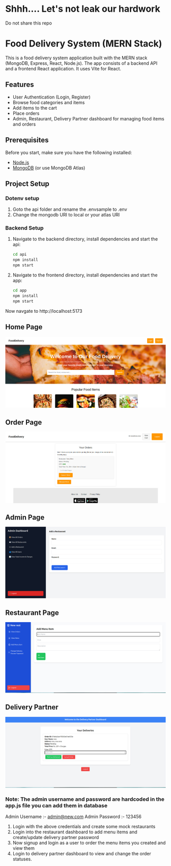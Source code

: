 # Shhh.... Let's not leak our hardwork

 Do not share this repo

# Food Delivery System (MERN Stack)

This is a food delivery system application built with the MERN stack (MongoDB, Express, React, Node.js). The app consists of a backend API and a frontend React application. It uses Vite for React.

## Features

- User Authentication (Login, Register)
- Browse food categories and items
- Add items to the cart
- Place orders
- Admin, Restaurant, Delivery Partner dashboard for managing food items and orders

## Prerequisites

Before you start, make sure you have the following installed:

- [Node.js](https://nodejs.org/en/)
- [MongoDB](https://www.mongodb.com/try/download/community) (or use MongoDB Atlas)

## Project Setup

### Dotenv setup

1. Goto the api folder and rename the .envsample to .env
2. Change the mongodb URI to local or your atlas URI


### Backend Setup

1. Navigate to the backend directory, install dependencies and start the api:
   ```bash
   cd api
   npm install
   npm start
   ```

2. Navigate to the frontend directory, install dependencies and start the app:
   ```bash
   cd app
   npm install
   npm start
   ```

Now navgate to http://localhost:5173

## Home Page

![Home](https://github.com/hariomverma83195/food-delivery/blob/main/assets/homepage.jpg?raw=true)


## Order Page

![Home](https://github.com/hariomverma83195/food-delivery/blob/main/assets/order.jpg?raw=true)


## Admin Page

![Home](https://github.com/hariomverma83195/food-delivery/blob/main/assets/admin.jpg?raw=true)


## Restaurant Page

![Home](https://github.com/hariomverma83195/food-delivery/blob/main/assets/rest.jpg?raw=true)


## Delivery Partner

![Home](https://github.com/hariomverma83195/food-delivery/blob/main/assets/delivery.jpg?raw=true)



### Note: The admin username and password are hardcoded in the app.js file you can add them in database

Admin Username :- admin@new.com
Admin Password :- 123456

1. Login with the above credentials and create some mock restaurants
2. Login into the restaurant dashboard to add menu items and create/update delivery partner password
3. Now signup and login as a user to order the menu items you created and view them
4. Login to delivery partner dashboard to view and change the order statuses.